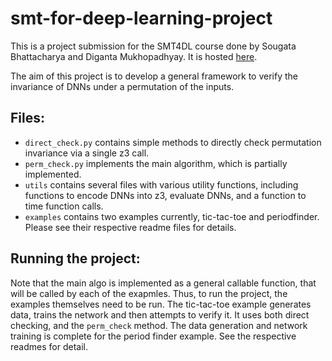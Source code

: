 # smt-for-deep-learning-project

This is a project submission for the SMT4DL course done by Sougata Bhattacharya and Diganta
Mukhopadhyay. It is hosted [here](https://github.com/sgtcmi/smt-for-deep-learning-project.git).

The aim of this project is to develop a general framework to verify the invariance of DNNs under a
permutation of the inputs.

## Files:

- `direct_check.py` contains simple methods to directly check permutation invariance via a single
  z3 call.
- `perm_check.py` implements the main algorithm, which is partially implemented.
- `utils` contains several files with various utility functions, including functions to encode DNNs
  into z3, evaluate DNNs, and a function to time function calls.
- `examples` contains two examples currently, tic-tac-toe and periodfinder. Please see their
  respective readme files for details.

## Running the project:

Note that the main algo is implemented as a general callable function, that will be called by each
of the exapmles. Thus, to run the project, the examples themselves need to be run. The tic-tac-toe
example generates data, trains the network and then attempts to verify it. It uses both direct
checking, and the `perm_check` method. The data generation and network training is complete for the
period finder example. See the respective readmes for detail.
